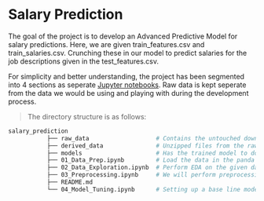 # Salary Prediction
The goal of the project is to develop an Advanced Predictive Model for salary predictions. Here, we are given train_features.csv and train_salaries.csv. Crunching these in our model to predict salaries for the job descriptions given in the test_features.csv.

For simplicity and better understanding, the project has been segmented into 4 sections as seperate [Jupyter notebooks](https://jupyter.org). Raw data is kept seperate from the data we would be using and playing with during the development process.

>The directory structure is as follows:
```bash
salary_prediction
           ├── raw_data                   # Contains the untouched downloaded data 
           ├── derived_data               # Unzipped files from the raw data. We will use files in this folder to work with
           ├── models                     # Has the trained model to do test/inference with
           ├── 01_Data_Prep.ipynb         # Load the data in the panda frame and get the context of the data 
           ├── 02_Data_Exploration.ipynb  # Perform EDA on the given data
           ├── 03_Preprocessing.ipynb     # We will perform preprocessing on the data like cleaning, summarizing feature variable, target variable, finding corelation
           ├── README.md
           └── 04_Model_Tuning.ipynb      # Setting up a base line model and further comparing with a few more to improve the performance
```                    
